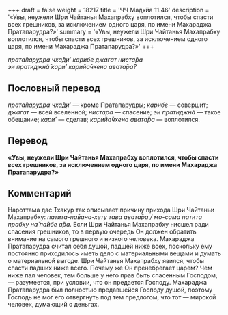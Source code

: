 +++
draft = false
weight = 18217
title = 'ЧЧ Мадхйа 11.46'
description = '«Увы, неужели Шри Чайтанья Махапрабху воплотился, чтобы спасти всех грешников, за исключением одного царя, по имени Махараджа Пратапарудра?»'
summary = '«Увы, неужели Шри Чайтанья Махапрабху воплотился, чтобы спасти всех грешников, за исключением одного царя, по имени Махараджа Пратапарудра?»'
+++

_прата̄парудра чха̄д̣и’ карибе джагат ниста̄ра  
эи пратиджн̃а̄ кари’ карийа̄чхена авата̄ра?_

## Пословный перевод

_прата̄парудра_ _чха̄д̣и’_ — кроме Пратапарудры; _карибе_ — совершит; _джагат_ — всей вселенной; _ниста̄ра_ — спасение; _эи_ _пратиджн̃а̄_ — такое обещание; _кари’_ — сделав; _карийа̄чхена_ _авата̄ра_ — воплотился.

## Перевод

**«Увы, неужели Шри Чайтанья Махапрабху воплотился, чтобы спасти всех грешников, за исключением одного царя, по имени Махараджа Пратапарудра?»**

## Комментарий

Нароттама дас Тхакур так описывает причину прихода Шри Чайтаньи Махапрабху: _патита-па̄вана-хету тава авата̄ра / мо-сама патита прабху на̄ па̄ибе а̄ра._ Если Шри Чайтанья Махапрабху нисшел ради спасения грешников, то в первую очередь Он должен обратить внимание на самого грешного и низкого человека. Махараджа Пратапарудра считал себя душой, падшей ниже всех, поскольку ему постоянно приходилось иметь дело с материальными вещами и думать о материальной выгоде. Шри Чайтанья Махапрабху явился, чтобы спасти падших ниже всего. Почему же Он пренебрегает царем? Чем ниже пал человек, тем больше у него прав быть спасенным Господом, — разумеется, при условии, что он предается Господу. Махараджа Пратапарудра был полностью предавшейся Господу душой, поэтому Господь не мог его отвергнуть под тем предлогом, что тот — мирской человек, думающий о деньгах.
